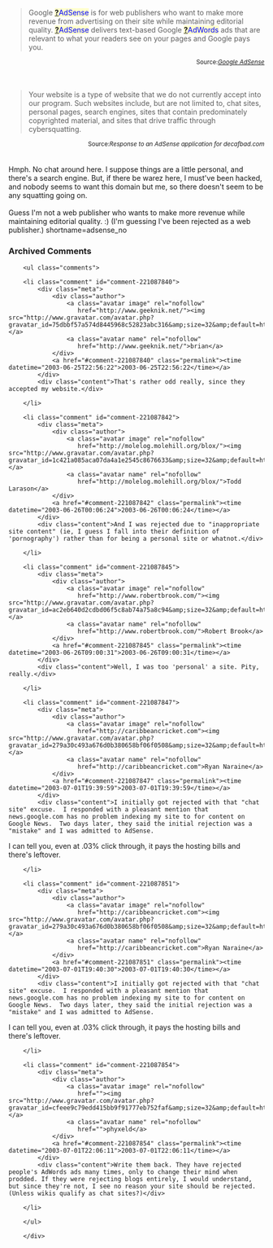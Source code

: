 <blockquote cite="https://www.google.com/adsense/">
Google <span style='background : #FFFFCE;'><a href="http://www.decafbad.com/twiki/bin/edit/Main/AdSense?topicparent=Main.FilterData"><b>?</b></a><font color="#0000FF">AdSense</font></span> is for web
publishers who want to make more revenue from advertising on their site while maintaining editorial
quality. <span style='background : #FFFFCE;'><a href="http://www.decafbad.com/twiki/bin/edit/Main/AdSense?topicparent=Main.FilterData"><b>?</b></a><font color="#0000FF">AdSense</font></span> delivers text-based Google <span style='background : #FFFFCE;'><a href="http://www.decafbad.com/twiki/bin/edit/Main/AdWords?topicparent=Main.FilterData"><b>?</b></a><font color="#0000FF">AdWords</font></span> ads that are relevant to what your readers see
on your pages and Google pays you. 
</blockquote><div class="credit" align="right"><small>Source:<cite><a href="https://www.google.com/adsense/">Google AdSense</a></cite></small></div>
<br /><br />
<blockquote cite="URL">Your website is a type of website that we do not currently
accept into our program. Such websites include, but are not limited
to, chat sites, personal pages, search engines, sites that contain
predominately copyrighted material, and sites that drive traffic
through cybersquatting.</blockquote>
<div class="credit" align="right"><small>Source:<cite>Response to an AdSense application for decafbad.com</cite></small></div>
<br /><br />
Hmph.  No chat around here.  I suppose things are a little personal, and there's a search
engine.  But, if there be warez here, I must've been hacked, and nobody seems to want
this domain but me, so there doesn't seem to be any squatting going on.
<br /><br />
Guess I'm not a web publisher who wants to make more revenue while maintaining editorial
quality.  :)  (I'm guessing I've been rejected as a web publisher.)
<!--more-->
shortname=adsense_no

<div id="comments" class="comments archived-comments">
            <h3>Archived Comments</h3>
            
        <ul class="comments">
            
        <li class="comment" id="comment-221087840">
            <div class="meta">
                <div class="author">
                    <a class="avatar image" rel="nofollow" 
                       href="http://www.geeknik.net/"><img src="http://www.gravatar.com/avatar.php?gravatar_id=75dbbf57a574d8445968c52823abc316&amp;size=32&amp;default=http://mediacdn.disqus.com/1320279820/images/noavatar32.png"/></a>
                    <a class="avatar name" rel="nofollow" 
                       href="http://www.geeknik.net/">brian</a>
                </div>
                <a href="#comment-221087840" class="permalink"><time datetime="2003-06-25T22:56:22">2003-06-25T22:56:22</time></a>
            </div>
            <div class="content">That's rather odd really, since they accepted my website.</div>
            
        </li>
    
        <li class="comment" id="comment-221087842">
            <div class="meta">
                <div class="author">
                    <a class="avatar image" rel="nofollow" 
                       href="http://molelog.molehill.org/blox/"><img src="http://www.gravatar.com/avatar.php?gravatar_id=1c421a085aca07da4a1e2545c8676633&amp;size=32&amp;default=http://mediacdn.disqus.com/1320279820/images/noavatar32.png"/></a>
                    <a class="avatar name" rel="nofollow" 
                       href="http://molelog.molehill.org/blox/">Todd Larason</a>
                </div>
                <a href="#comment-221087842" class="permalink"><time datetime="2003-06-26T00:06:24">2003-06-26T00:06:24</time></a>
            </div>
            <div class="content">And I was rejected due to "inappropriate site content" (ie, I guess I fall into their definition of 'pornography') rather than for being a personal site or whatnot.</div>
            
        </li>
    
        <li class="comment" id="comment-221087845">
            <div class="meta">
                <div class="author">
                    <a class="avatar image" rel="nofollow" 
                       href="http://www.robertbrook.com/"><img src="http://www.gravatar.com/avatar.php?gravatar_id=ac2eb640d2cdbd06f5c8ab74a75a8c94&amp;size=32&amp;default=http://mediacdn.disqus.com/1320279820/images/noavatar32.png"/></a>
                    <a class="avatar name" rel="nofollow" 
                       href="http://www.robertbrook.com/">Robert Brook</a>
                </div>
                <a href="#comment-221087845" class="permalink"><time datetime="2003-06-26T09:00:31">2003-06-26T09:00:31</time></a>
            </div>
            <div class="content">Well, I was too 'personal' a site. Pity, really.</div>
            
        </li>
    
        <li class="comment" id="comment-221087847">
            <div class="meta">
                <div class="author">
                    <a class="avatar image" rel="nofollow" 
                       href="http://caribbeancricket.com"><img src="http://www.gravatar.com/avatar.php?gravatar_id=279a30c493a676d0b380658bf06f0508&amp;size=32&amp;default=http://mediacdn.disqus.com/1320279820/images/noavatar32.png"/></a>
                    <a class="avatar name" rel="nofollow" 
                       href="http://caribbeancricket.com">Ryan Naraine</a>
                </div>
                <a href="#comment-221087847" class="permalink"><time datetime="2003-07-01T19:39:59">2003-07-01T19:39:59</time></a>
            </div>
            <div class="content">I initially got rejected with that "chat site" excuse.  I responded with a pleasant mention that news.google.com has no problem indexing my site to for content on Google News.  Two days later, they said the initial rejection was a "mistake" and I was admitted to AdSense.

I can tell you, even at .03% click through, it pays the hosting bills and there's leftover.</div>
            
        </li>
    
        <li class="comment" id="comment-221087851">
            <div class="meta">
                <div class="author">
                    <a class="avatar image" rel="nofollow" 
                       href="http://caribbeancricket.com"><img src="http://www.gravatar.com/avatar.php?gravatar_id=279a30c493a676d0b380658bf06f0508&amp;size=32&amp;default=http://mediacdn.disqus.com/1320279820/images/noavatar32.png"/></a>
                    <a class="avatar name" rel="nofollow" 
                       href="http://caribbeancricket.com">Ryan Naraine</a>
                </div>
                <a href="#comment-221087851" class="permalink"><time datetime="2003-07-01T19:40:30">2003-07-01T19:40:30</time></a>
            </div>
            <div class="content">I initially got rejected with that "chat site" excuse.  I responded with a pleasant mention that news.google.com has no problem indexing my site to for content on Google News.  Two days later, they said the initial rejection was a "mistake" and I was admitted to AdSense.

I can tell you, even at .03% click through, it pays the hosting bills and there's leftover.</div>
            
        </li>
    
        <li class="comment" id="comment-221087854">
            <div class="meta">
                <div class="author">
                    <a class="avatar image" rel="nofollow" 
                       href=""><img src="http://www.gravatar.com/avatar.php?gravatar_id=cfeee9c79edd415bb9f91777eb752faf&amp;size=32&amp;default=http://mediacdn.disqus.com/1320279820/images/noavatar32.png"/></a>
                    <a class="avatar name" rel="nofollow" 
                       href="">phyxeld</a>
                </div>
                <a href="#comment-221087854" class="permalink"><time datetime="2003-07-01T22:06:11">2003-07-01T22:06:11</time></a>
            </div>
            <div class="content">Write them back. They have rejected people's AdWords ads many times, only to change their mind when prodded. If they were rejecting blogs entirely, I would understand, but since they're not, I see no reason your site should be rejected. (Unless wikis qualify as chat sites?)</div>
            
        </li>
    
        </ul>
    
        </div>
    
